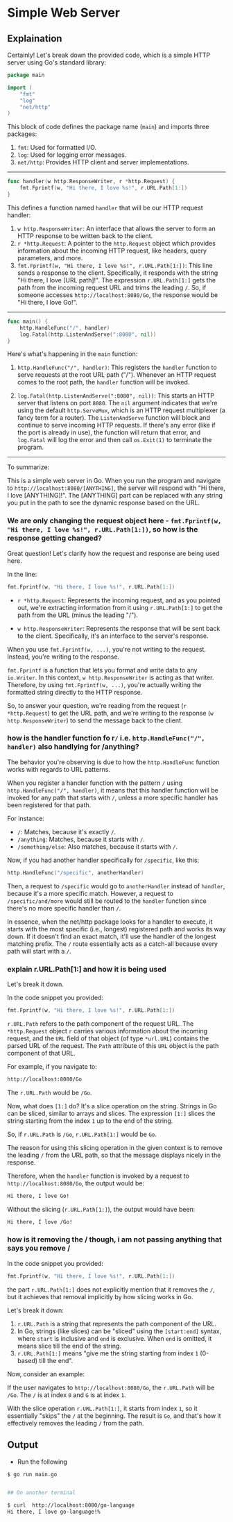 # Simple Web Server

## Explaination

Certainly! Let's break down the provided code, which is a simple HTTP server using Go's standard library:

```go
package main

import (
	"fmt"
	"log"
	"net/http"
)
```

This block of code defines the package name (`main`) and imports three packages:

1. `fmt`: Used for formatted I/O.
2. `log`: Used for logging error messages.
3. `net/http`: Provides HTTP client and server implementations.

---

```go
func handler(w http.ResponseWriter, r *http.Request) {
	fmt.Fprintf(w, "Hi there, I love %s!", r.URL.Path[1:])
}
```

This defines a function named `handler` that will be our HTTP request handler:

1. `w http.ResponseWriter`: An interface that allows the server to form an HTTP response to be written back to the client.
2. `r *http.Request`: A pointer to the `http.Request` object which provides information about the incoming HTTP request, like headers, query parameters, and more.
3. `fmt.Fprintf(w, "Hi there, I love %s!", r.URL.Path[1:])`: This line sends a response to the client. Specifically, it responds with the string "Hi there, I love [URL path]!". The expression `r.URL.Path[1:]` gets the path from the incoming request URL and trims the leading `/`. So, if someone accesses `http://localhost:8080/Go`, the response would be "Hi there, I love Go!".

---

```go
func main() {
	http.HandleFunc("/", handler)
	log.Fatal(http.ListenAndServe(":8080", nil))
}
```

Here's what's happening in the `main` function:

1. `http.HandleFunc("/", handler)`: This registers the `handler` function to serve requests at the root URL path ("/"). Whenever an HTTP request comes to the root path, the `handler` function will be invoked.

2. `log.Fatal(http.ListenAndServe(":8080", nil))`: This starts an HTTP server that listens on port `8080`. The `nil` argument indicates that we're using the default `http.ServeMux`, which is an HTTP request multiplexer (a fancy term for a router). The `ListenAndServe` function will block and continue to serve incoming HTTP requests. If there's any error (like if the port is already in use), the function will return that error, and `log.Fatal` will log the error and then call `os.Exit(1)` to terminate the program.

---

To summarize:

This is a simple web server in Go. When you run the program and navigate to `http://localhost:8080/[ANYTHING]`, the server will respond with "Hi there, I love [ANYTHING]!". The [ANYTHING] part can be replaced with any string you put in the path to see the dynamic response based on the URL.

### We are only changing the request object here - `fmt.Fprintf(w, "Hi there, I love %s!", r.URL.Path[1:])`, so how is the response getting changed?

Great question! Let's clarify how the request and response are being used here.

In the line:

```go
fmt.Fprintf(w, "Hi there, I love %s!", r.URL.Path[1:])
```

- `r *http.Request`: Represents the incoming request, and as you pointed out, we're extracting information from it using `r.URL.Path[1:]` to get the path from the URL (minus the leading "/").

- `w http.ResponseWriter`: Represents the response that will be sent back to the client. Specifically, it's an interface to the server's response.

When you use `fmt.Fprintf(w, ...)`, you're not writing to the request. Instead, you're writing to the response. 

`fmt.Fprintf` is a function that lets you format and write data to any `io.Writer`. In this context, `w http.ResponseWriter` is acting as that writer. Therefore, by using `fmt.Fprintf(w, ...)`, you're actually writing the formatted string directly to the HTTP response.

So, to answer your question, we're reading from the request (`r *http.Request`) to get the URL path, and we're writing to the response (`w http.ResponseWriter`) to send the message back to the client.

### how is the handler function fo r`/` i.e. `http.HandleFunc("/", handler)` also handlying for /anything?

The behavior you're observing is due to how the `http.HandleFunc` function works with regards to URL patterns.

When you register a handler function with the pattern `/` using `http.HandleFunc("/", handler)`, it means that this handler function will be invoked for any path that starts with `/`, unless a more specific handler has been registered for that path.

For instance:

- `/`: Matches, because it's exactly `/`.
- `/anything`: Matches, because it starts with `/`.
- `/something/else`: Also matches, because it starts with `/`.

Now, if you had another handler specifically for `/specific`, like this:

```go
http.HandleFunc("/specific", anotherHandler)
```

Then, a request to `/specific` would go to `anotherHandler` instead of `handler`, because it's a more specific match. However, a request to `/specific/and/more` would still be routed to the `handler` function since there's no more specific handler than `/`.

In essence, when the net/http package looks for a handler to execute, it starts with the most specific (i.e., longest) registered path and works its way down. If it doesn't find an exact match, it'll use the handler of the longest matching prefix. The `/` route essentially acts as a catch-all because every path will start with a `/`.

### explain r.URL.Path[1:] and how it is being used

Let's break it down.

In the code snippet you provided:

```go
fmt.Fprintf(w, "Hi there, I love %s!", r.URL.Path[1:])
```

`r.URL.Path` refers to the path component of the request URL. The `*http.Request` object `r` carries various information about the incoming request, and the `URL` field of that object (of type `*url.URL`) contains the parsed URL of the request. The `Path` attribute of this `URL` object is the path component of that URL.

For example, if you navigate to:

```bash
http://localhost:8080/Go
```

The `r.URL.Path` would be `/Go`.

Now, what does `[1:]` do? It's a slice operation on the string. Strings in Go can be sliced, similar to arrays and slices. The expression `[1:]` slices the string starting from the index `1` up to the end of the string.

So, if `r.URL.Path` is `/Go`, `r.URL.Path[1:]` would be `Go`.

The reason for using this slicing operation in the given context is to remove the leading `/` from the URL path, so that the message displays nicely in the response.

Therefore, when the `handler` function is invoked by a request to `http://localhost:8080/Go`, the output would be:

```bash
Hi there, I love Go!
```

Without the slicing (`r.URL.Path[1:]`), the output would have been:

```bash
Hi there, I love /Go!
```

### how is it removing the / though, i am not passing anything that says you remove /

In the code snippet you provided:

```go
fmt.Fprintf(w, "Hi there, I love %s!", r.URL.Path[1:])
```

the part `r.URL.Path[1:]` does not explicitly mention that it removes the `/`, but it achieves that removal implicitly by how slicing works in Go.

Let's break it down:

1. `r.URL.Path` is a string that represents the path component of the URL.
2. In Go, strings (like slices) can be "sliced" using the `[start:end]` syntax, where `start` is inclusive and `end` is exclusive. When `end` is omitted, it means slice till the end of the string.
3. `r.URL.Path[1:]` means "give me the string starting from index `1` (0-based) till the end".

Now, consider an example:

If the user navigates to `http://localhost:8080/Go`, the `r.URL.Path` will be `/Go`. The `/` is at index `0` and `G` is at index `1`.

With the slice operation `r.URL.Path[1:]`, it starts from index `1`, so it essentially "skips" the `/` at the beginning. The result is `Go`, and that's how it effectively removes the leading `/` from the path.

## Output

- Run the following

```bash
$ go run main.go  


## On another terminal

$ curl  http://localhost:8080/go-language
Hi there, I love go-language!% 
```
